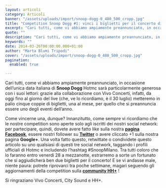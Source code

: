 ```yaml
---
layout: articoli
category: Articoli
banner: "/assets/uploads/import/snoop-dogg-0_480_500_cropp.jpg"
title: "Competition Snoop Dogg #1: vinci i biglietti per il concerto di Milano!"
excerpt: "Cari tutti, come vi abbiamo ampiamente preannunciato, in occasione dell’unica data italiana di Snoop Dogg Hotmc sarà particolarmente generosa con i suoi lettori: grazie alla collaborazione con Vivo Concerti, infatti, da oggi fino al giorno del live (che, ve lo ricordiamo, è il 30 luglio) metteremo in palio cinque coppie di biglietti, una al mese, [&hellip"
quote: ""
description: "Cari tutti, come vi abbiamo ampiamente preannunciato, in occasione dell’unica data italiana di Snoop Dogg Hotmc sarà particolarmente generosa con i suoi lettori: grazie alla collaborazione con Vivo Concerti, infatti, da oggi fino al giorno del live (che, ve lo ricordiamo, è il 30 luglio) metteremo in palio cinque coppie di biglietti, una al mese, [&hellip"
keywords: ""
date: 2014-03-26T00:00:00.000+01:00
author: "Marta Blumi Tripodi"
cover: "/assets/uploads/import/snoop-dogg-0_480_500_cropp.jpg"
pagination:
  enabled: true

---
```


[](https://hotmc.com/wp-content/uploads/2014/03/snoop-dogg-0%5F480%5F500%5Fcropp.jpg)

Cari tutti, come vi abbiamo ampiamente preannunciato, in occasione dell’unica data italiana di **Snoop Dogg** Hotmc sarà particolarmente generosa con i suoi lettori: grazie alla collaborazione con Vivo Concerti, infatti, da oggi fino al giorno del live (che, ve lo ricordiamo, è il 30 luglio) metteremo in palio cinque coppie di biglietti, una al mese, per quello che si preannuncia essere uno degli eventi dell’anno.

Come vincerne una, dunque? Innanzitutto, come sempre vi ricordiamo che le nostre competition sono aperte solo agli iscritti dei nostri social network: per partecipare, quindi, dovete avere fatto like sulla nostra [**pagina Facebook**](https://www.facebook.com/hotmcmag "https://www.facebook.com/hotmcmag"), essere nostri follower su **[Twitter](https://twitter.com/hotmcmag "https://twitter.com/hotmcmag")** o avere cliccato +1 sulla nostra pagina **Google+**. Una volta fatto questo, retwittate o condividete questo articolo su uno qualsiasi di questi tre social network, taggando i profili ufficiali di Hotmc e includendo l’hashtag #SnoopMilano. Tra tutti coloro che lo faranno entro venerdì 28 a mezzanotte, estrarremo a sorte un fortunato che si aggiudicherà ben due biglietti per il concerto! E se vi andasse male, niente paura: potrete riprovarci tra poche settimane, magari seguendo gli aggiornamenti della competition sulla [**community HH+**](https://plus.google.com/u/0/b/111205470567886985739/+hhpluscommunity/posts "https://plus.google.com/u/0/b/111205470567886985739/+hhpluscommunity/posts") !

Si ringraziano Vivo Concerti, City Sound e HH+.